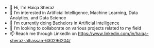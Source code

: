 - 👋 Hi, I’m Haiqa Sheraz
- 👀 I’m interested in Artificial Intelligence, Machine Learning, Data Analytics, and Data Science
- 🌱 I’m currently doing Bachelors in Artificial Intelligence
- 💞️ I’m looking to collaborate on various projects related to my field
- 📫 Reach me through LinkedIn on https://www.linkedin.com/in/haiqa-sheraz-alhassan-630296204/

<!---
haiqa-sheraz/haiqa-sheraz is a ✨ special ✨ repository because its `README.md` (this file) appears on your GitHub profile.
You can click the Preview link to take a look at your changes.
--->
